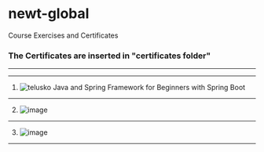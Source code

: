 # newt-global
Course Exercises and Certificates

### The Certificates are inserted in "certificates folder"
---
---
 1.
     ![telusko Java and Spring Framework for Beginners with Spring Boot](https://github.com/selvaviswanath/newt-global/assets/89679557/23f3f93e-d07f-48f9-a221-677bb9d98c54)
---
 2.
     ![image](https://github.com/selvaviswanath/newt-global/assets/89679557/45b313a5-6c15-40b7-9b20-4b5a4d4c12e8)
---
 3.
     ![image](https://github.com/selvaviswanath/newt-global/assets/89679557/a891e2b4-b03d-4189-883a-dea99f78aea3)
---
